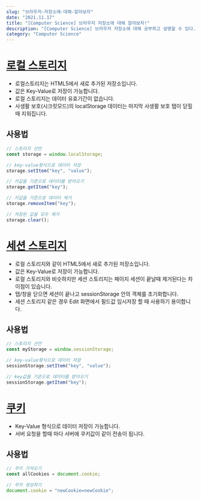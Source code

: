 ```yaml
---
slug: "브라우저-저장소에-대해-알아보자"
date: "2021.11.17"
title: "[Computer Science] 브라우저 저장소에 대해 알아보자!"
description: "[Computer Science] 브라우저 저장소에 대해 공부하고 설명할 수 있다."
category: "Computer Science"
---
```


# [로컬 스토리지](https://developer.mozilla.org/ko/docs/Web/API/Window/localStorage)

- 로컬스토리지는 HTML5에서 새로 추가된 저장소입니다.
- 값은 Key-Value로 저장이 가능합니다.
- 로컬 스토리지는 데이터 유효기간이 없습니다.
- 사생활 보호(시크릿모드)의 localStorage 데이터는 마지막 사생활 보호 탭이 닫힐 때 지워집니다.

## 사용법

```javascript
// 스토리지 선언
const storage = window.localStorage;

// key-value형식으로 데이터 저장
storage.setItem("key", "value");

// 키값을 기준으로 데이터를 받아오기
storage.getItem("key");

// 키값을 기준으로 데이터 제거
storage.removeItem("key");

// 저장된 값을 모두 제거
storage.clear();
```

# [세션 스토리지](https://developer.mozilla.org/ko/docs/Web/API/Window/sessionStorage)

- 로컬 스토리지와 같이 HTML5에서 새로 추가된 저장소입니다.
- 값은 Key-Value로 저장이 가능합니다.
- 로컬 스토리지와 비슷하지만 세션 스토리지는 페이지 세션이 끝날때 제거된다는 차이점이 있습니다.
- 탭/창을 닫으면 세션이 끝나고 sessionStorage 안의 객체를 초기화합니다.
- 세션 스토리지 같은 경우 Edit 화면에서 필드값 임시저장 할 때 사용하기 용이합니다.

## 사용법

```javascript
// 스토리지 선언
const myStorage = window.sessionStorage;

// key-value형식으로 데이터 저장
sessionStorage.setItem("key", "value");

// key값을 기준으로 데이터를 받아오기
sessionStorage.getItem("key");
```

# [쿠키](https://developer.mozilla.org/ko/docs/Web/API/Document/cookie)

- Key-Value 형식으로 데이터 저장이 가능합니다.
- 서버 요청을 할때 마다 서버에 쿠키값이 같이 전송이 됩니다.

## 사용법

```javascript
// 쿠키 가져오기
const allCookies = document.cookie;

// 쿠키 생성하기
document.cookie = "newCookie=newCookie";
```
